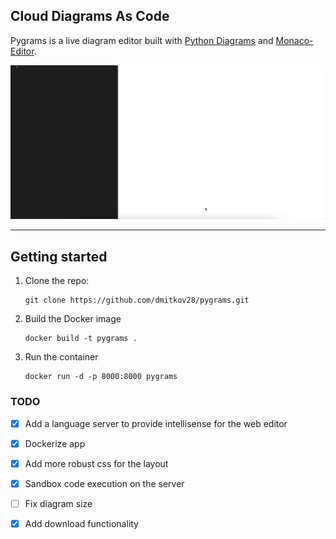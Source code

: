 ## Cloud Diagrams As Code

Pygrams is a live diagram editor built with [Python Diagrams](https://github.com/mingrammer/diagrams) and [Monaco-Editor](https://github.com/microsoft/monaco-editor).

<img src="./.github/assets/demo.gif"/>

<hr/>

## Getting started

1. Clone the repo:

    ```
    git clone https://github.com/dmitkov28/pygrams.git
    ```

2. Build the Docker image

    ```
    docker build -t pygrams .
    ```

3. Run the container

    ```
    docker run -d -p 8000:8000 pygrams
    ```

### TODO
- [x] Add a language server to provide intellisense for the web editor
- [x] Dockerize app
- [x] Add more robust css for the layout
- [x] Sandbox code execution on the server
- [ ] Fix diagram size
- [x] Add download functionality
 